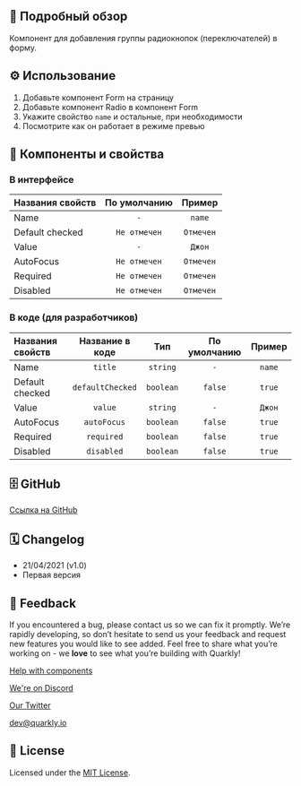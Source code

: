## 📖 Подробный обзор

Компонент для добавления группы радиокнопок (переключателей) в форму.

## ⚙️ Использование

1.  Добавьте компонент Form на страницу
2.  Добавьте компонент Radio в компонент Form
3.  Укажите свойство `name` и остальные, при необходимости
4.  Посмотрите как он работает в режиме превью

## 🧩 Компоненты и свойства

### В интерфейсе

| Названия свойств | По умолчанию |  Пример   |
| :--------------- | :----------: | :-------: |
| Name             |     `-`      |  `name`   |
| Default checked  | `Не отмечен` | `Отмечен` |
| Value            |     `-`      |  `Джон`   |
| AutoFocus        | `Не отмечен` | `Отмечен` |
| Required         | `Не отмечен` | `Отмечен` |
| Disabled         | `Не отмечен` | `Отмечен` |

### В коде (для разработчиков)

| Названия свойств | Название в коде  |    Тип    | По умолчанию | Пример |
| :--------------- | :--------------: | :-------: | :----------: | :----: |
| Name             |     `title`      | `string`  |     `-`      | `name` |
| Default checked  | `defaultChecked` | `boolean` |   `false`    | `true` |
| Value            |     `value`      | `string`  |     `-`      | `Джон` |
| AutoFocus        |   `autoFocus`    | `boolean` |   `false`    | `true` |
| Required         |    `required`    | `boolean` |   `false`    | `true` |
| Disabled         |    `disabled`    | `boolean` |   `false`    | `true` |

## 🗄 GitHub

[Ссылка на GitHub](https://github.com/quarkly/community-kit/blob/master/src/Radio/Radio.js)

## 🗓 Changelog

-   21/04/2021 (v1.0)
-   Первая версия

## 📮 Feedback

If you encountered a bug, please contact us so we can fix it promptly. We’re rapidly developing, so don’t hesitate to send us your feedback and request new features you would like to see added. Feel free to share what you’re working on - we **love** to see what you’re building with Quarkly!

[Help with components](https://community.quarkly.io/c/requests/11)

[We're on Discord](https://discord.gg/f9KhSMGX)

[Our Twitter](https://twitter.com/quarklyapp)

[dev@quarkly.io](mailto:dev@quarkly.io)

## 📝 License

Licensed under the [MIT License](https://raw.githubusercontent.com/quarkly/community-kit/master/LICENSE).
